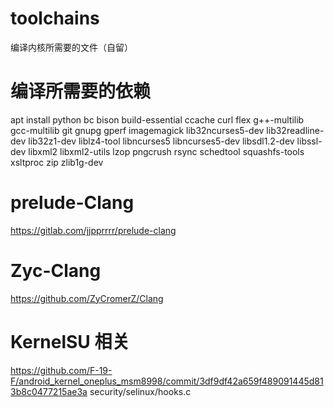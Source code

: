 # toolchains
编译内核所需要的文件（自留）

# 编译所需要的依赖
apt install python bc bison build-essential ccache curl flex g++-multilib gcc-multilib git gnupg gperf imagemagick lib32ncurses5-dev lib32readline-dev lib32z1-dev liblz4-tool libncurses5 libncurses5-dev libsdl1.2-dev libssl-dev libxml2 libxml2-utils lzop pngcrush rsync schedtool squashfs-tools xsltproc zip zlib1g-dev

# prelude-Clang
https://gitlab.com/jjpprrrr/prelude-clang

# Zyc-Clang
https://github.com/ZyCromerZ/Clang

# KernelSU 相关
https://github.com/F-19-F/android_kernel_oneplus_msm8998/commit/3df9df42a659f489091445d813b8c0477215ae3a  security/selinux/hooks.c


